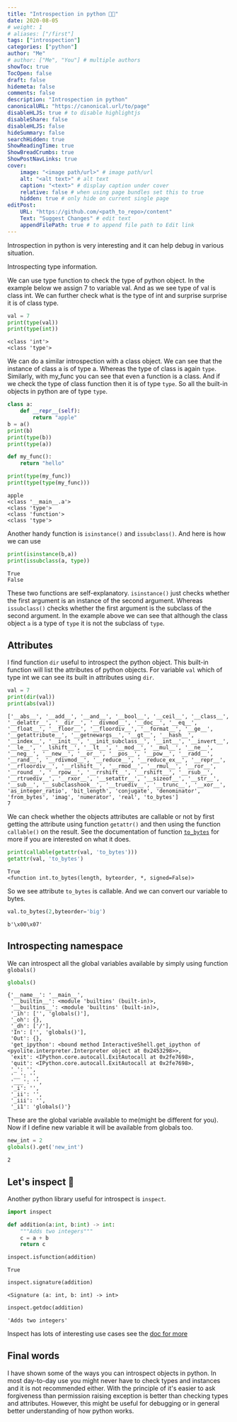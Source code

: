 ```yaml
---
title: "Introspection in python 🕵🏽"
date: 2020-08-05
# weight: 1
# aliases: ["/first"]
tags: ["introspection"]
categories: ["python"]
author: "Me"
# author: ["Me", "You"] # multiple authors
showToc: true
TocOpen: false
draft: false
hidemeta: false
comments: false
description: "Introspection in python"
canonicalURL: "https://canonical.url/to/page"
disableHLJS: true # to disable highlightjs
disableShare: false
disableHLJS: false
hideSummary: false
searchHidden: true
ShowReadingTime: true
ShowBreadCrumbs: true
ShowPostNavLinks: true
cover:
    image: "<image path/url>" # image path/url
    alt: "<alt text>" # alt text
    caption: "<text>" # display caption under cover
    relative: false # when using page bundles set this to true
    hidden: true # only hide on current single page
editPost:
    URL: "https://github.com/<path_to_repo>/content"
    Text: "Suggest Changes" # edit text
    appendFilePath: true # to append file path to Edit link
---
```


Introspection in python is very interesting and it can help debug in various situation.

Introspecting type information. 

We can use type function to check the type of python object. In the example below we assign 7 to variable val. And as we see type of val is class int. We can further check what is the type of int and surprise surprise it is of class type.


```python
val = 7
print(type(val))
print(type(int))

```

    <class 'int'>
    <class 'type'>


We can do a similar introspection with a class object. We can see that the instance of class a is of type a. Whereas the type of class is again `type`. Similarly, with my_func you can see that even a function is a class. And if we check the type of class function then it is of type `type`. So all the built-in objects in python are of type `type`.


```python
class a:
    def __repr__(self):
        return "apple"
b = a()
print(b)
print(type(b))
print(type(a))

def my_func():
    return "hello"

print(type(my_func))
print(type(type(my_func)))

```

    apple
    <class '__main__.a'>
    <class 'type'>
    <class 'function'>
    <class 'type'>


Another handy function is `isinstance()` and `issubclass()`. And here is how we can use 


```python
print(isinstance(b,a))
print(issubclass(a, type))
```

    True
    False


These two functions are self-explanatory. `isinstance()` just checks whether the first argument is an instance of the second argument. Whereas `issubclass()` checks whether the first argument is the subclass of the second argument. In the example above we can see that although the class object `a` is a type of `type` it is not the subclass of `type`.

## Attributes
I find function `dir` useful to introspect the python object. This built-in function will list the attributes of python objects. For variable `val` which of type int we can see its built in attributes using `dir`.

```python
val = 7
print(dir(val))
print(abs(val))
```

    ['__abs__', '__add__', '__and__', '__bool__', '__ceil__', '__class__', '__delattr__', '__dir__', '__divmod__', '__doc__', '__eq__', '__float__', '__floor__', '__floordiv__', '__format__', '__ge__', '__getattribute__', '__getnewargs__', '__gt__', '__hash__', '__index__', '__init__', '__init_subclass__', '__int__', '__invert__', '__le__', '__lshift__', '__lt__', '__mod__', '__mul__', '__ne__', '__neg__', '__new__', '__or__', '__pos__', '__pow__', '__radd__', '__rand__', '__rdivmod__', '__reduce__', '__reduce_ex__', '__repr__', '__rfloordiv__', '__rlshift__', '__rmod__', '__rmul__', '__ror__', '__round__', '__rpow__', '__rrshift__', '__rshift__', '__rsub__', '__rtruediv__', '__rxor__', '__setattr__', '__sizeof__', '__str__', '__sub__', '__subclasshook__', '__truediv__', '__trunc__', '__xor__', 'as_integer_ratio', 'bit_length', 'conjugate', 'denominator', 'from_bytes', 'imag', 'numerator', 'real', 'to_bytes']
    7


We can check whether the objects attributes are callable or not by first getting the attribute using function `getattr()` and then using the function `callable()` on the result. See the documentation of function [`to_bytes`](https://docs.python.org/3/library/stdtypes.html) for more if you are interested on what it does.


```python
print(callable(getattr(val, 'to_bytes')))
getattr(val, 'to_bytes')

```
    True
    <function int.to_bytes(length, byteorder, *, signed=False)>



So we see attribute `to_bytes` is callable. And we can convert our variable to bytes.


```python
val.to_bytes(2,byteorder='big')
```
    b'\x00\x07'



## Introspecting namespace
We can introspect all the global variables available by simply using function `globals()`


```python
globals()
```




    {'__name__': '__main__',
     '__builtin__': <module 'builtins' (built-in)>,
     '__builtins__': <module 'builtins' (built-in)>,
     '_ih': ['', 'globals()'],
     '_oh': {},
     '_dh': ['/'],
     'In': ['', 'globals()'],
     'Out': {},
     'get_ipython': <bound method InteractiveShell.get_ipython of <pyolite.interpreter.Interpreter object at 0x2453298>>,
     'exit': <IPython.core.autocall.ExitAutocall at 0x2fe7698>,
     'quit': <IPython.core.autocall.ExitAutocall at 0x2fe7698>,
     '_': '',
     '__': '',
     '___': '',
     '_i': '',
     '_ii': '',
     '_iii': '',
     '_i1': 'globals()'}



These are the global variable available to me(might be different for you). Now if I define new variable it will be available from globals too.


```python
new_int = 2
globals().get('new_int')
```
    2



## Let's inspect 🔎
Another python library useful for introspect is `inspect`.


```python
import inspect
```


```python
def addition(a:int, b:int) -> int:
    """Adds two integers"""
    c = a + b
    return c
```


```python
inspect.isfunction(addition)
```

    True




```python
inspect.signature(addition)
```
    <Signature (a: int, b: int) -> int>




```python
inspect.getdoc(addition)
```
    'Adds two integers'



Inspect has lots of interesting use cases see the [doc for more](https://docs.python.org/3/library/inspect.html)

## Final words
I have shown some of the ways you can introspect objects in python. In most day-to-day use you might never have to check types and instances and it is not recommended either. With the principle of it's easier to ask forgiveness than permission raising exception is better than checking types and attributes. However, this might be useful for debugging or in general better understanding of how python works.






